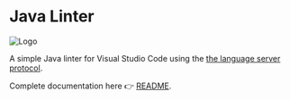 # Java Linter

![Logo](https://raw.githubusercontent.com/faustinoaq/vscode-javac-linter/master/client/images/icon.png)

A simple Java linter for Visual Studio Code using the [the language server protocol](https://code.visualstudio.com/blogs/2016/06/27/common-language-protocol).

Complete documentation here :point_right: [README](https://github.com/faustinoaq/vscode-javac-linter/tree/master/client#java-linter).
